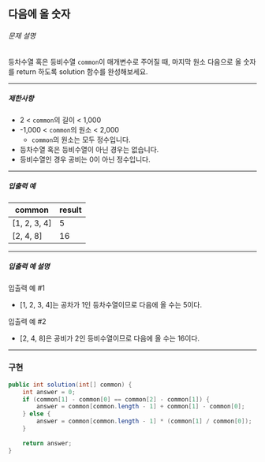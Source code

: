 ## 다음에 올 숫자

###### 문제 설명

등차수열 혹은 등비수열 `common`이 매개변수로 주어질 때, 마지막 원소 다음으로 올 숫자를 return 하도록 solution 함수를 완성해보세요.

---

##### 제한사항

- 2 < `common`의 길이 < 1,000
- -1,000 < `common`의 원소 < 2,000
    - `common`의 원소는 모두 정수입니다.
- 등차수열 혹은 등비수열이 아닌 경우는 없습니다.
- 등비수열인 경우 공비는 0이 아닌 정수입니다.

---

##### 입출력 예

|common|result|
|---|---|
|[1, 2, 3, 4]|5|
|[2, 4, 8]|16|

---

##### 입출력 예 설명

입출력 예 #1

- [1, 2, 3, 4]는 공차가 1인 등차수열이므로 다음에 올 수는 5이다.

입출력 예 #2

- [2, 4, 8]은 공비가 2인 등비수열이므로 다음에 올 수는 16이다.

---

### 구현

```java
public int solution(int[] common) {  
    int answer = 0;  
    if (common[1] - common[0] == common[2] - common[1]) {  
        answer = common[common.length - 1] + common[1] - common[0];  
    } else {  
        answer = common[common.length - 1] * (common[1] / common[0]);  
    }  
  
    return answer;  
}
```